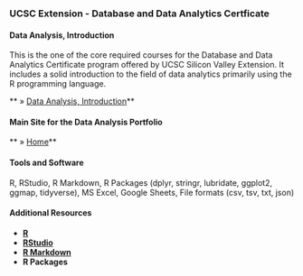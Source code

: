 ### UCSC Extension - Database and Data Analytics Certficate

#### Data Analysis, Introduction

This is the one of the core required courses for the Database and Data Analytics Certificate program offered by UCSC Silicon Valley Extension. It includes a 
solid introduction to the field of data analytics primarily using the R programming language.

** &raquo; [Data Analysis, Introduction](https://dduril.github.io/ucscx-data-analytics/data-analysis/)**

#### Main Site for the Data Analysis Portfolio

** &raquo; [Home](https://dduril.github.io/ucscx-data-analytics/)**

#### Tools and Software

R, RStudio, R Markdown, R Packages (dplyr, stringr, lubridate, ggplot2, ggmap, tidyverse), MS Excel, Google Sheets, File formats (csv, tsv, txt, json)

#### Additional Resources

- **[R](https://cran.r-project.org/)**
- **[RStudio](https://www.rstudio.com/)**
- **[R Markdown](http://rmarkdown.rstudio.com/)**
- **R Packages**

